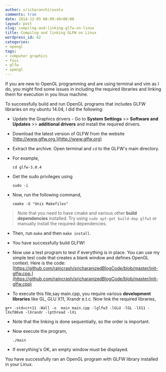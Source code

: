```yaml
---
author: sricharanchiruvolu
comments: true
date: 2014-12-05 08:09:49+00:00
layout: post
slug: compilng-and-linking-glfw-on-linux
title: Compilng and linking GLFW on Linux
wordpress_id: 42
categories:
- opengl
tags:
- computer graphics
- foss
- glfw
- opengl
---
```


If you are new to OpenGL programming and are using terminal and vim as I do, you might find some issues in including the required libraries and linking them for execution in you linux machine.

To successfully build and run OpenGL programs that includes GLFW libraries on my ubuntu 14.04, I did the following:




	
  * Update the Graphics drivers - Go to **System Settings** >> **Software and Updates** >> **additional drivers** and install the required drivers.

	
  * Download the latest version of GLFW from the website [http://www.glfw.org.](http://www.glfw.org)

	
  * Extract the archive. Open terminal and `cd` to the GLFW's main directory.

	
  * For example,

    
    `cd glfw-3.0.4`

	
  * Get the sudo privileges using
   
    `sudo -i`

	
  * Now, run the following command,

    
     `cmake -G "Unix Makefiles"`


> Note that you need to have cmake and various other **build dependencies** installed. Try using `sudo apt-get build-dep glfw3` or manually install the required dependencies.

	
  * Then, run `make` and then `make install`.

	
  * You have successfully build GLFW!

	
  * Now use a test program to test if everything is in place. You can use my simple test code that creates a blank window and defines OpenGL context. Here is the code: [https://github.com/raincrash/sricharanizedBlogCode/blob/master/init-glfw.cpp.](https://github.com/raincrash/sricharanizedBlogCode/blob/master/init-glfw.cpp)

	
  * To execute this file,say main.cpp, you require various **development libraries** like GL, GLU X11, Xrandr e.t.c. Now link the required libraries,

  `g++ -std=c++11 -Wall -o  main main.cpp -lglfw3 -lGLU -lGL -lX11 -lXxf86vm -lXrandr -lpthread -lXi`
    
	
  * Note that the linking is done sequentially, so the order is important.
	
  * Now execute the program,
    
    `./main`
	
  * If everything's OK, an empty window must be displayed.



You have successfully ran an OpenGL program with GLFW library installed in your Linux.


